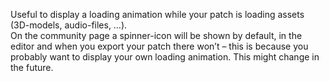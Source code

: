 Useful to display a loading animation while your patch is loading assets (3D-models, audio-files, …).   
On the community page a spinner-icon will be shown by default, in the editor and when you export your patch there won’t – this is because you probably want to display your own loading animation. This might change in the future.
